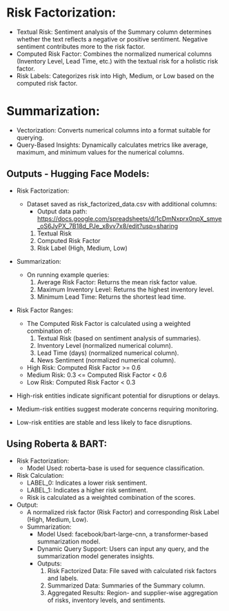 # Risk Factorization:
- Textual Risk: Sentiment analysis of the Summary column determines whether the text reflects a negative or positive sentiment. Negative sentiment contributes more to the risk factor.
- Computed Risk Factor: Combines the normalized numerical columns (Inventory Level, Lead Time, etc.) with the textual risk for a holistic risk factor.
- Risk Labels: Categorizes risk into High, Medium, or Low based on the computed risk factor.
  
# Summarization:
- Vectorization: Converts numerical columns into a format suitable for querying.
- Query-Based Insights: Dynamically calculates metrics like average, maximum, and minimum values for the numerical columns.

## Outputs - Hugging Face Models:
- Risk Factorization:
  - Dataset saved as risk_factorized_data.csv with additional columns:
    - Output data path: https://docs.google.com/spreadsheets/d/1cDmNxprx0npX_smye_oS6JyPX_7B18d_PJe_x8vv7x8/edit?usp=sharing
    1. Textual Risk
    2. Computed Risk Factor
    3. Risk Label (High, Medium, Low)
- Summarization:
  - On running example queries:
    1. Average Risk Factor: Returns the mean risk factor value.
    2. Maximum Inventory Level: Returns the highest inventory level.
    3. Minimum Lead Time: Returns the shortest lead time.
- Risk Factor Ranges:
  - The Computed Risk Factor is calculated using a weighted combination of:
    1. Textual Risk (based on sentiment analysis of summaries).
    2. Inventory Level (normalized numerical column).
    3. Lead Time (days) (normalized numerical column).
    4. News Sentiment (normalized numerical column).
  - High Risk: Computed Risk Factor >= 0.6
  - Medium Risk: 0.3 <= Computed Risk Factor < 0.6
  - Low Risk: Computed Risk Factor < 0.3

- High-risk entities indicate significant potential for disruptions or delays.
- Medium-risk entities suggest moderate concerns requiring monitoring.
- Low-risk entities are stable and less likely to face disruptions.

## Using Roberta & BART:
- Risk Factorization:
  - Model Used: roberta-base is used for sequence classification.
- Risk Calculation:
  - LABEL_0: Indicates a lower risk sentiment.
  - LABEL_1: Indicates a higher risk sentiment.
  - Risk is calculated as a weighted combination of the scores.
- Output:
  - A normalized risk factor (Risk Factor) and corresponding Risk Label (High, Medium, Low).
  - Summarization:
    - Model Used: facebook/bart-large-cnn, a transformer-based summarization model.
    - Dynamic Query Support: Users can input any query, and the summarization model generates insights.
    - Outputs:
      1. Risk Factorized Data: File saved with calculated risk factors and labels.
      2. Summarized Data: Summaries of the Summary column.
      3. Aggregated Results: Region- and supplier-wise aggregation of risks, inventory levels, and sentiments.

